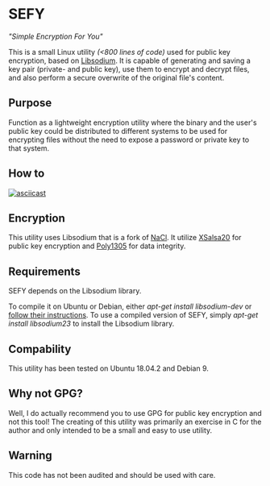 # SEFY 
*"Simple Encryption For You"*

This is a small Linux utility _(<800 lines of code)_ used for public key encryption, based on [Libsodium](https://download.libsodium.org/doc/).
It is capable of generating and saving a key pair (private- and public key), use them to encrypt and decrypt files, and also perform a secure overwrite of the original file's content.

## Purpose
Function as a lightweight encryption utility where the binary and the user's public key could be distributed to different systems to be used for encrypting files without the need to expose a password or private key to that system.

## How to
[![asciicast](https://asciinema.org/a/Chv2QPLtIhfjUSHY8g6W4CAh0.svg)](https://asciinema.org/a/Chv2QPLtIhfjUSHY8g6W4CAh0)

## Encryption
This utility uses Libsodium that is a fork of [NaCl](http://nacl.cr.yp.to/). It utilize [XSalsa20](https://en.wikipedia.org/wiki/Salsa20#XSalsa20_with_192-bit_nonce) for public key encryption and [Poly1305](https://en.wikipedia.org/wiki/Poly1305) for data integrity.

## Requirements
SEFY depends on the Libsodium library.

To compile it on Ubuntu or Debian, either _apt-get install libsodium-dev_ or [follow their instructions](https://libsodium.gitbook.io/doc/installation).
To use a compiled version of SEFY, simply _apt-get install libsodium23_ to install the Libsodium library.

## Compability
This utility has been tested on Ubuntu 18.04.2 and Debian 9.

## Why not GPG?
Well, I do actually recommend you to use GPG for public key encryption and not this tool! The creating of this utility was primarily an exercise in C for the author and only intended to be a small and easy to use utility.

## Warning
This code has not been audited and should be used with care.
